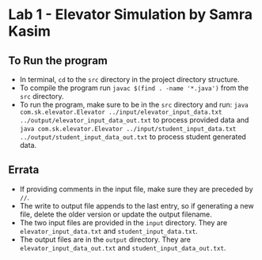 # Lab 1 - Elevator Simulation by Samra Kasim

## To Run the program
* In terminal, `cd` to the `src` directory in the project directory structure.
* To compile the program run `javac $(find . -name '*.java')` from the `src` directory.
* To run the program, make sure to be in the `src` directory and run:
`java com.sk.elevator.Elevator ../input/elevator_input_data.txt ../output/elevator_input_data_out.txt` to process provided data and
`java com.sk.elevator.Elevator ../input/student_input_data.txt ../output/student_input_data_out.txt` to process student generated data.

## Errata
* If providing comments in the input file, make sure they are preceded by `//`.
* The write to output file appends to the last entry, so if generating a new file, delete the older version or update the output filename.
* The two input files are provided in the `input` directory. They are `elevator_input_data.txt` and `student_input_data.txt`.
* The output files are in the `output` directory. They are `elevator_input_data_out.txt` and `student_input_data_out.txt`.